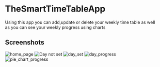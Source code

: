 # TheSmartTimeTableApp
Using this app you can add,update or delete your weekly time table as well as you can see your weekly progress using charts

<b><h2>Screenshots</h2></b>

![home_page](https://user-images.githubusercontent.com/66316113/107668651-e793c180-6cb6-11eb-83a1-bc05ea42a4a3.jpeg)
![Day not set](https://user-images.githubusercontent.com/66316113/107669330-a18b2d80-6cb7-11eb-87c7-b0e364eb82a5.jpeg)
![day_set](https://user-images.githubusercontent.com/66316113/107670564-dea3ef80-6cb8-11eb-9f3c-4cd5d9b232a3.jpeg)
![day_progress](https://user-images.githubusercontent.com/66316113/107670719-07c48000-6cb9-11eb-924f-ca7623e439e3.jpeg)
![pie_chart_progress](https://user-images.githubusercontent.com/66316113/107671344-bff22880-6cb9-11eb-802c-0ea5ad89a489.jpeg)


